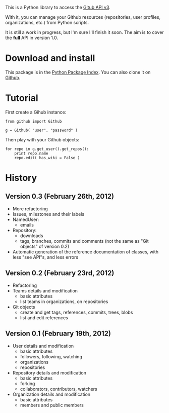 This is a Python library to access the [Gitub API v3](http://developer.github.com/v3).

With it, you can manage your Github resources (repositories, user profiles, organizations, etc.) from Python scripts.

It is still a work in progress, but I'm sure I'll finish it soon. The aim is to cover the **full** API in version 1.0.

Download and install
====================

This package is in the [Python Package Index](http://pypi.python.org/pypi/PyGithub).
You can also clone it on [Github](http://github.com/jacquev6/PyGithub).

Tutorial
========

First create a Gihub instance:

    from github import Github

    g = Github( "user", "password" )

Then play with your Github objects:

    for repo in g.get_user().get_repos():
        print repo.name
        repo.edit( has_wiki = False )

History
=======

Version 0.3 (February 26th, 2012)
---------------------------------

* More refactoring
* Issues, milestones and their labels
* NamedUser:
    * emails
* Repository:
    * downloads
    * tags, branches, commits and comments (not the same as "Git objects" of version 0.2)
* Automatic generation of the reference documentation of classes, with less "see API"s, and less errors

Version 0.2 (February 23rd, 2012)
---------------------------------

* Refactoring
* Teams details and modification
    * basic attributes
    * list teams in organizations, on repositories
* Git objects
    * create and get tags, references, commits, trees, blobs
    * list and edit references

Version 0.1 (February 19th, 2012)
---------------------------------

* User details and modification
    * basic attributes
    * followers, following, watching
    * organizations
    * repositories
* Repository details and modification
    * basic attributes
    * forking
    * collaborators, contributors, watchers
* Organization details and modification
    * basic attributes
    * members and public members
